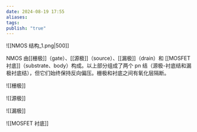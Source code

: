 ```yaml
---
date: 2024-08-19 17:55
aliases: 
tags: 
publish: "true"
---
```

![[NMOS 结构_1.png|500]]

NMOS 由[[栅极]]（gate）、[[源极]]（source）、[[漏极]]（drain）和 [[MOSFET 衬底]]（substrate、body）构成。以上部分组成了两个 pn 结（源极-衬底结和漏极衬底结），但它们始终保持反向偏压。栅极和衬底之间有氧化层隔断。

![[栅极]]

![[源极]]

![[漏极]]

![[MOSFET 衬底]]